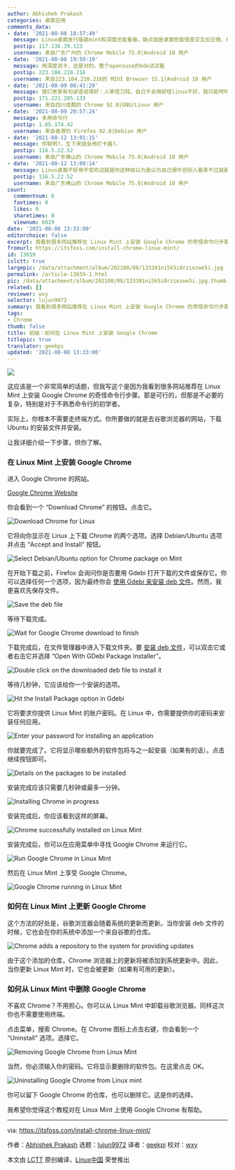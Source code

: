 ```yaml
---
author: Abhishek Prakash
categories: 桌面应用
comments_data:
- date: '2021-08-08 18:57:49'
  message: Linux桌面发行版就mint和深度还能看看，缺点就是桌面性能很差交互反应慢，用ssd都解决不了。其他就算了，稳定都解决不了
  postip: 117.136.39.123
  username: 来自广东广州的 Chrome Mobile 75.0|Android 10 用户
- date: '2021-08-08 19:59:19'
  message: 用深度说卡，这是对的。整个opensuse的kde试试看
  postip: 223.104.210.216
  username: 来自223.104.210.216的 MIUI Browser 15.1|Android 10 用户
- date: '2021-08-09 08:41:29'
  message: 我们老家有句谚语说得好：人笨怪刀钝，自己不会用却怪linux不好，我只能呵呵
  postip: 171.221.205.133
  username: 来自四川成都的 Chrome 92.0|GNU/Linux 用户
- date: '2021-08-09 20:57:24'
  message: 多用命令行
  postip: 1.65.174.42
  username: 来自香港的 Firefox 92.0|Debian 用户
- date: '2021-08-12 13:01:15'
  message: 你聪明?，生下来就会用打卡器?。
  postip: 116.5.22.52
  username: 来自广东佛山的 Chrome Mobile 75.0|Android 10 用户
- date: '2021-08-12 13:09:14'
  message: Linux桌面不好用不受欢迎就是你这种自以为是以为自己很牛但别人看来不过就是个sb的人太多了。
  postip: 116.5.22.52
  username: 来自广东佛山的 Chrome Mobile 75.0|Android 10 用户
count:
  commentnum: 6
  favtimes: 0
  likes: 0
  sharetimes: 0
  viewnum: 6819
date: '2021-08-08 13:33:00'
editorchoice: false
excerpt: 我看到很多网站推荐在 Linux Mint 上安装 Google Chrome 的奇怪命令行步骤。那是可行的，但那是不必要的复杂
fromurl: https://itsfoss.com/install-chrome-linux-mint/
id: 13659
islctt: true
largepic: /data/attachment/album/202108/08/133301ni5k5i8rziezwe5i.jpg
permalink: /article-13659-1.html
pic: /data/attachment/album/202108/08/133301ni5k5i8rziezwe5i.jpg.thumb.jpg
related: []
reviewer: wxy
selector: lujun9972
summary: 我看到很多网站推荐在 Linux Mint 上安装 Google Chrome 的奇怪命令行步骤。那是可行的，但那是不必要的复杂
tags:
- Chrome
thumb: false
title: 初级：如何在 Linux Mint 上安装 Google Chrome
titlepic: true
translator: geekpi
updated: '2021-08-08 13:33:00'
---
```


![](/data/attachment/album/202108/08/133301ni5k5i8rziezwe5i.jpg)


这应该是一个非常简单的话题，但我写这个是因为我看到很多网站推荐在 Linux Mint 上安装 Google Chrome 的奇怪命令行步骤。那是可行的，但那是不必要的复杂，特别是对于不熟悉命令行的初学者。


实际上，你根本不需要走终端方式。你所要做的就是去谷歌浏览器的网站，下载 Ubuntu 的安装文件并安装。


让我详细介绍一下步骤，供你了解。


### 在 Linux Mint 上安装 Google Chrome


进入 Google Chrome 的网站。


[Google Chrome Website](https://www.google.com/chrome/index.html)


你会看到一个 “Download Chrome” 的按钮。点击它。


![Download Chrome for Linux](/data/attachment/album/202108/08/133346tiefke33eekz9zfs.png)


它将向你显示在 Linux 上下载 Chrome 的两个选项。选择 Debian/Ubuntu 选项并点击 “Accept and Install” 按钮。


![Select Debian/Ubuntu option for Chrome package on Mint](/data/attachment/album/202108/08/133349e41qww65q9qqt79d.png)


在开始下载之前，Firefox 会询问你是否要用 Gdebi 打开下载的文件或保存它。你可以选择任何一个选项，因为最终你会 [使用 Gdebi 来安装 deb 文件](https://itsfoss.com/gdebi-default-ubuntu-software-center/)。然而，我更喜欢先保存文件。


![Save the deb file](/data/attachment/album/202108/08/133351r0n5ne02to8232s2.png)


等待下载完成。


![Wait for Google Chrome download to finish](/data/attachment/album/202108/08/133352o7s7ami9sw2bx2d2.png)


下载完成后，在文件管理器中进入下载文件夹。要 [安装 deb 文件](https://itsfoss.com/install-deb-files-ubuntu/)，可以双击它或者右击它并选择 “Open With GDebi Package Installer”。


![Double click on the downloaded deb file to install it](/data/attachment/album/202108/08/133355p2d2uhdiptttfh2i.png)


等待几秒钟，它应该给你一个安装的选项。


![Hit the Install Package option in Gdebi](/data/attachment/album/202108/08/133357eofoexvzgpfmothk.png)


它将要求你提供 Linux Mint 的账户密码。在 Linux 中，你需要提供你的密码来安装任何应用。


![Enter your password for installing an application](/data/attachment/album/202108/08/133359qwtitnpmgnw23lpz.png)


你就要完成了。它将显示哪些额外的软件包将与之一起安装（如果有的话）。点击继续按钮即可。


![Details on the packages to be installed](/data/attachment/album/202108/08/133401qjuu8224f2f5ti23.png)


安装完成应该只需要几秒钟或最多一分钟。


![Installing Chrome in progress](/data/attachment/album/202108/08/133404ynxb58p5c5xz05cc.png)


安装完成后，你应该看到这样的屏幕。


![Chrome successfully installed on Linux Mint](/data/attachment/album/202108/08/133406a9y9qeffh0jeylcy.png)


安装完成后，你可以在应用菜单中寻找 Google Chrome 来运行它。


![Run Google Chrome in Linux Mint](/data/attachment/album/202108/08/133409akckhcxc7xomjvhf.png)


然后在 Linux Mint 上享受 Google Chrome。


![Google Chrome running in Linux Mint](/data/attachment/album/202108/08/133819ld2354t12ivrf29r.jpg)


### 如何在 Linux Mint 上更新 Google Chrome


这个方法的好处是，谷歌浏览器会随着系统的更新而更新。当你安装 deb 文件的时候，它也会在你的系统中添加一个来自谷歌的仓库。


![Chrome adds a repository to the system for providing updates](/data/attachment/album/202108/08/133411qazqc7a2nkgx96w2.png)


由于这个添加的仓库，Chrome 浏览器上的更新将被添加到系统更新中。因此，当你更新 Linux Mint 时，它也会被更新（如果有可用的更新）。


### 如何从 Linux Mint 中删除 Google Chrome


不喜欢 Chrome？不用担心。你可以从 Linux Mint 中卸载谷歌浏览器。同样这次你也不需要使用终端。


点击菜单，搜索 Chrome。在 Chrome 图标上点击右键，你会看到一个 “Uninstall” 选项。选择它。


![Removing Google Chrome from Linux Mint](/data/attachment/album/202108/08/133802x2z1b17ocojan2h9.jpg)


当然，你必须输入你的密码。它将显示要删除的软件包。在这里点击 OK。


![Uninstalling Google Chrome from Linux mint](/data/attachment/album/202108/08/133748kb2xr2nj4g42js92.jpg)


你可以留下 Google Chrome 的仓库，也可以删除它。这是你的选择。


我希望你觉得这个教程对在 Linux Mint 上使用 Google Chrome 有帮助。




---


via: <https://itsfoss.com/install-chrome-linux-mint/>


作者：[Abhishek Prakash](https://itsfoss.com/author/abhishek/) 选题：[lujun9972](https://github.com/lujun9972) 译者：[geekpi](https://github.com/geekpi) 校对：[wxy](https://github.com/wxy)


本文由 [LCTT](https://github.com/LCTT/TranslateProject) 原创编译，[Linux中国](https://linux.cn/) 荣誉推出